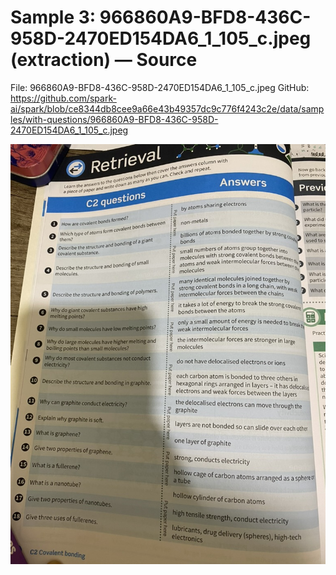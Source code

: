 # Sample 3: 966860A9-BFD8-436C-958D-2470ED154DA6_1_105_c.jpeg (extraction) — Source

File: 966860A9-BFD8-436C-958D-2470ED154DA6_1_105_c.jpeg
GitHub: https://github.com/spark-ai/spark/blob/ce8344db8cee9a66e43b49357dc9c776f4243c2e/data/samples/with-questions/966860A9-BFD8-436C-958D-2470ED154DA6_1_105_c.jpeg

<img src="../../../../data/samples/with-questions/966860A9-BFD8-436C-958D-2470ED154DA6_1_105_c.jpeg" alt="966860A9-BFD8-436C-958D-2470ED154DA6_1_105_c.jpeg" width="1024">
